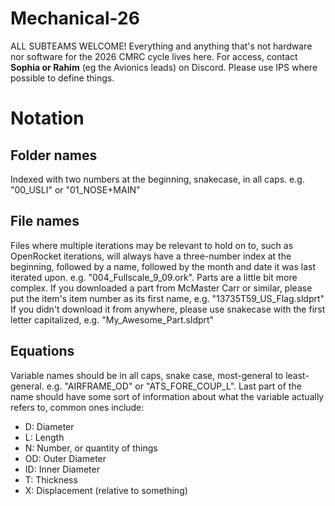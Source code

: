 # Mechanical-26
ALL SUBTEAMS WELCOME! Everything and anything that's not hardware nor software for the 2026 CMRC cycle lives here. For access, contact **Sophia or Rahim** (eg the Avionics leads) on Discord. Please use IPS where possible to define things.

# Notation
## Folder names
Indexed with two numbers at the beginning, snakecase, in all caps. e.g. "00_USLI" or "01_NOSE+MAIN"

## File names
Files where multiple iterations may be relevant to hold on to, such as OpenRocket iterations, will always have a three-number index at the beginning, followed by a name, followed by the month and date it was last iterated upon. e.g. "004_Fullscale_9_09.ork".
Parts are a little bit more complex. If you downloaded a part from McMaster Carr or similar, please put the item's item number as its first name, e.g. "13735T59_US_Flag.sldprt" If you didn't download it from anywhere, please use snakecase with the first letter capitalized, e.g. "My_Awesome_Part.sldprt"
## Equations
Variable names should be in all caps, snake case, most-general to least-general. e.g. "AIRFRAME_OD" or "ATS_FORE_COUP_L". Last part of the name should have some sort of information about what the variable actually refers to, common ones include:
* D: Diameter
* L: Length
* N: Number, or quantity of things
* OD: Outer Diameter
* ID: Inner Diameter
* T: Thickness
* X: Displacement (relative to something)